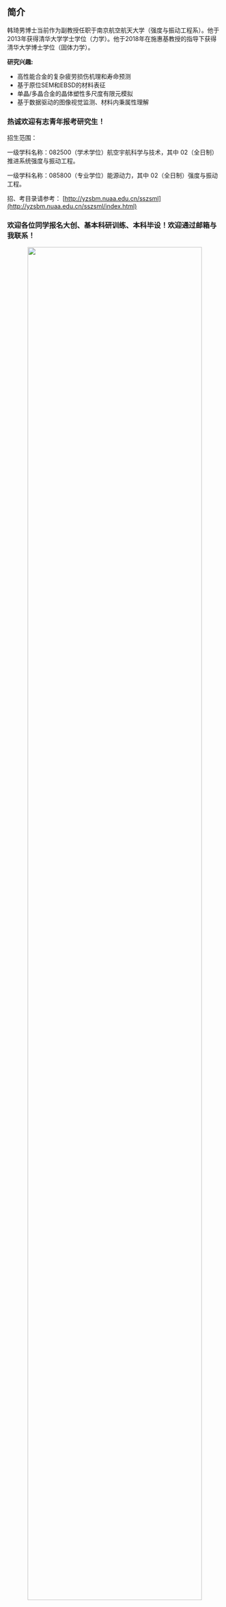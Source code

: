 <!--[English](https://hanqn.com/en)-->

<!--
<div align="right">
<a class="button2 btn-primary " type="button" href="https://hanqn.com/en"  >English</a>
</div>
-->

## 简介 

<!-- <h2 id="简介" style="margin-top:-35px">简介</h2> -->



韩琦男博士当前作为副教授任职于南京航空航天大学（强度与振动工程系）。他于2013年获得清华大学学士学位（力学）。他于2018年在施惠基教授的指导下获得清华大学博士学位（固体力学）。

<!--
<div align="center">
<img src="https://hanqn.com/img/DrHAN.jpg" width ="50%" height ="50%" />
</div>
-->

<!--
<div align="center">
<img src="https://raw.githubusercontent.com/airq/research/master/头像-small.jpg" width ="40%" height ="40%" />
</div>
-->

**研究兴趣:**

- 高性能合金的复杂疲劳损伤机理和寿命预测
- 基于原位SEM和EBSD的材料表征
- 单晶/多晶合金的晶体塑性多尺度有限元模拟
- 基于数据驱动的图像视觉监测、材料内秉属性理解


### 热诚欢迎有志青年报考研究生！

招生范围：

一级学科名称：082500（学术学位）航空宇航科学与技术，其中 02（全日制）推进系统强度与振动工程。


一级学科名称：085800（专业学位）能源动力，其中 02（全日制）强度与振动工程。


招、考目录请参考： [http://yzsbm.nuaa.edu.cn/sszsml](http://yzsbm.nuaa.edu.cn/sszsml/index.html)



### 欢迎各位同学报名大创、基本科研训练、本科毕设！欢迎通过邮箱与我联系！

<!--
<div align="center">
<img src="https://i.loli.net/2019/09/04/drzYDtXu3SA5ZFo.png" width ="55%" height ="55%" />
</div>
-->

<div align="center">
<img src="https://i.loli.net/2020/12/18/j68sTEZSehbAoVf.gif" width ="90%" height ="90%" />
</div>


## 教育经历

**清华大学, 2013-2018**

博士学位（固体力学）

学业一等奖学金，北京市优秀毕业生

博士论文：晶体取向和温度相关的镍基单晶合金微动疲劳性能研究

导师：施惠基教授

**清华大学, 2009-2013**

学士学位（力学）

国家励志奖学金，学业一等奖学金多次，冯氏学者奖学金




## 科研项目

主持国家自然科学基金青年项目、面上项目、国际合作交流项目等科研项目，参研国家自然科学基金重点项目、面上项目等国家级和省部级科研项目多项。

<!--
- 考虑小角晶界影响的镍基单晶高温合金微动疲劳性能研究 ，国家自然科学基金青年项目，主持
- 基于实验表征和模拟的增材制造高温合金变形机理研究，国家自然科学基金国际合作项目，主持
- 接触晶向和温度相关的镍基单晶合金微动疲劳损伤机理及寿命评估模型，国家自然科学基金面上项目，参加
- 镍基单晶高温合金第二晶向对疲劳性能影响机制的实验和理论研究 ，国家自然科学基金面上项目，参加
- 扫描显微环境下高温变形原位测量关键技术及其应用研究，国家自然科学基金重点项目，参加
- 特殊构型镍基单晶高温合金的疲劳和蠕变行为模拟，重大专项子课题，主持
- 高熵合金微动疲劳损伤机理研究，主持
- 取向偏差相关的镍基单晶高温合金微动疲劳损伤机理及裂纹萌生判据研究，基本科研经费，主持
- XX疲劳损伤机理与寿命预测模型，重大专项子课题，主持
- 清华大学王永志科创基金，主持
-->

## 代表性文章

For more details see [Research Gate](https://www.researchgate.net/profile/Qi_Nan_Han)

Han, Q.-N., Rui, S.-S., Qiu, W., Ma, X., Su, Y., Cui, H., . . . Shi, H. (2019). Crystal orientation effect on fretting fatigue induced geometrically necessary dislocation distribution in Ni-based single-crystal superalloys. Acta Materialia.

Han QN, Lei XS, . . .  Cui HT, Shi HJ. (2021).Temperature-dependent fatigue response of a Fe44Mn36Co10Cr10 high entropy alloy: a coupled in-situ electron microscopy study and crystal plasticity simulation. International Journal of Fatigue.

Han QN et al. (2022) In-situ SEM and EBSD study on fretting fatigue crack initiation of a directionally solidified Ni-based superalloy. International Journal of Fatigue.	

Han, Q.-N., et al.(2020). Effects of temperature and load on fretting fatigue induced geometrically necessary dislocation distribution in titanium alloy. Materials Science & Engineering A.

Han, Q.-N.,  . . . Shi, H. (2019). Effect of crystal orientation on the indentation behaviour of Ni-based single crystal superalloy. Materials Science & Engineering A.


Han, Q.-N., Qiu Wenhui, Shang Yi-Bo, et al. (2016). In-situ SEM observation and crystal plasticity finite element simulation of fretting fatigue crack formation in Ni-base single-crystal superalloys. Tribology International.

Han QN, Lei XS, . . .  Cui HT, Shi HJ. (2020). In-situ Observation and Finite Element Analysis of Fretting Fatigue Crack Propagation Behavior in 1045 Steel. Chinese Journal of Aeronautics.


Han, Q. N., Rui, S. S., Qiu, W., Su, Y., Ma, X., He, Z., . . . Shi, H. J. (2019). Subsurface crack formation and propagation of fretting fatigue in Ni‐based single‐crystal superalloys. Fatigue & Fracture of Engineering Materials & Structures.

Su, Y., Han, Q.-N., Zhang, C.-C., Shi, H.-J., Niu, L.-S., Deng, G.-J., & Rui, S.-S. (2019). Effects of secondary orientation and temperature on the fretting fatigue behaviors of Ni-based single crystal superalloys. Tribology international, 130, 9-18.






## 专利

韩琦男，施惠基，张成成，邓国坚，任远，高靖云，嵇应凤，燕尾型高温微动疲劳实验系统，已授权，2018年5月（申请号CN201721248108.8，公开号CN207423505U）

韩琦男, 苏越, 施惠基, 高温原位微动疲劳实验系统，已授权，2018年6月（申请号CN201721539937.1，公开号CN207516011U）

韩琦男, 杨晓林, 崔海涛, 苏越, 施惠基, 超高温原位微动疲劳实验系统（申请号CN202010167112.1，公开号CN111443103A）

Han, Q.-N., Xiaolin Yang, et al. SYSTEM FOR ULTRA-HIGH TEMPERATURE IN-SITU FRETTING FATIGUE EXPERIMENT. US Patent. 2021. 

韩琦男,鲁章伦,崔海涛,张宏建，双相合金的全场晶体塑性模拟方法、装置、设备及介质，2021-12（申请号202111624193.4）

韩琦男,王威,崔海涛,方健文,张宏建, 含小角晶界的双晶合金微动疲劳晶体塑性模拟方法、装置,2011-1(申请号202210093849.2)


## 软件著作权

韩琦男，方健文，雷旭升，崔海涛，几何必需位错密度计算与可视化软件，2021.4，登记号2021SR0564383.


韩琦男，俞耀，崔海涛，各向异性材料裂尖场变量求解及可视化交互软件，2021.5.13，软著登字第7408326号


韩琦男，崔海涛等，裂纹实时识别和可视化软件，2022-04，软著登字第9457843号.


## 学术会议

Han, Q.-N., Orientation-dependent fretting fatigue damage mechanism at elevated temperature, ESIA17/ISSI2023 International Conference, May 2023, Manchester, UK.

Han, Q.-N., Jianwen Fang, Haitao Cui, Crystal orientation effect on the fretting fatigue behavior in Ni-based single crystal superalloys, The 8th International Conference on Fracture Fatigue and Wear (FFW 2020), August 26-27, 2020, Online conference.


Han, Q.-N., Wenhui Qiu, Haitao Cui, Huiji Shi, Crystal Plasticity Simulation of the Indentation Behavior of Ni-based Single Crystal Superalloy
Considering the Crystal Orientation Effect,  11th International Conference on Computational Methods (ICCM 2020),  9th-12th August 2020, Virtual Conference.


Han, Q.-N., Shao-Shi Rui, Yue Su, Haitao Cui, Huiji Shi. The Distributions of Geometrically Necessary Dislocation under Different Crystal Orientations in Fretting Fatigue of Ni-based Single-crystal Superalloys. The 16th Asia-Pacific Conference on Fracture and Strength 2020 (APCFS2020). November 3-7 2020. Online conference.


Han, Q.-N., Hui-Ji Shi, Fretting fatigue crack formation in Ni-base single-crystal superalloys: in-situ SEM experiment and crystal plasticity analysis, 6th World Tribology Congress, 2017, Beijing, China. 

## 教学和学生指导

讲授2021、2022秋季学期《工程弹性力学》课程，发表教学论文《互动教学在弹性力学教学中的实践与探讨》。

研究生指导和协助指导：正在指导硕士生3名、博士生1名，研究生论文和课题进展顺利，已毕业硕士生4名，均按期毕业，其中一半获得校优秀硕士论文提名，校优秀毕业生1名。

本科生指导：指导多名基本科研能力训练、本科生毕业设计、本科生大学生创新创业校级项目、自由探索项目、本科生一对一导师，学生均取得良好成绩，一名本科毕设获得院优秀论文，学生以一作产出软著等成果。

指导学生参加全国“云说新科技”科普新星赛，作品获“科普新星三星”，获“优秀科普导师”。

本科生班级：2021.4-2022.6，卓越工程师班班主任。

## 学术兼职和国际国内合作

<!--
江苏省双创博士，江苏省中小型绿色动力装置工程实验室副秘书长，
-->

《应用力学学报》首届青年编委，SCI期刊Metals（科协T2）客座编辑，首届能动之星。ICEEES2021技术委员会委员。

国家自然科学基金通讯评审人。

为 *International Journal of Fatigue*, *APL Materials*, *Journal of Materials Science*，*Theoretical and Applied Fracture Mechanics*, *Journal of Applied Physics*, *Chinese Journal of Aeronautics*, *Mathematics*， *Materials* 等杂志审稿。


与清华大学，北京大学，东南大学，中山大学，重庆大学等国内外知名机构研究人员有深入合作。





## 联系方式



地址: 南京市秦淮区御道街29号（明故宫校区）

邮箱:  hanqn *at* nuaa.edu.cn



<!--  |h|a|n|q|n|@|n|u|a|a|.|e|d|u|.|c|n|  -->



`Last update: 04/2023`


<!-- not support by huawei
:microscope: :microscope: :airplane: :airplane: :rocket: :rocket: <br/>
-->


<!--
王永志科创基金，主持
Programming: Fortran (UMAT), Matlab, Python, Python Requests (for data collecting), Html5 & CSS, VueJS, Mobile App (PureWeather on iPhone App Store), Wechat SmallApp (EasyCard), Git
-->

<!--
```markdown
Syntax highlighted code block

# Header 1
## Header 2
### Header 3

- Bulleted
- List

1. Numbered
2. List

**Bold** and _Italic_ and `Code` text

[Link](url) and ![Image](Word Art (3).jpeg)
```

well：
    Effect of crystal orientation on the indentation behaviour of Ni-based single crystal superalloy
    
    
--> 
